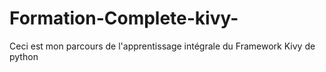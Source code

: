# Formation-Complete-kivy-
Ceci est mon parcours de l'apprentissage intégrale  du Framework Kivy de python 
